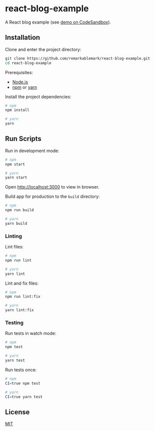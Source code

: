 # react-blog-example

A React blog example (see [demo on CodeSandbox](https://codesandbox.io/s/x218ro09vq)).

## Installation

Clone and enter the project directory:

```sh
git clone https://github.com/remarkablemark/react-blog-example.git
cd react-blog-example
```

Prerequisites:
- [Node.js](https://nodejs.org/en/download/)
- [npm](https://www.npmjs.com/get-npm) or [yarn](https://nodejs.org/en://yarnpkg.com/en/docs/install)

Install the project dependencies:

```sh
# npm
npm install

# yarn
yarn
```

## Run Scripts

Run in development mode:

```sh
# npm
npm start

# yarn
yarn start
```

Open [http://localhost:3000](http://localhost:3000) to view in browser.

Build app for production to the `build` directory:

```sh
# npm
npm run build

# yarn
yarn build
```

### Linting

Lint files:

```sh
# npm
npm run lint

# yarn
yarn lint
```

Lint and fix files:

```sh
# npm
npm run lint:fix

# yarn
yarn lint:fix
```

### Testing

Run tests in watch mode:

```sh
# npm
npm test

# yarn
yarn test
```

Run tests once:

```sh
# npm
CI=true npm test

# yarn
CI=true yarn test
```

## License

[MIT](LICENSE)
